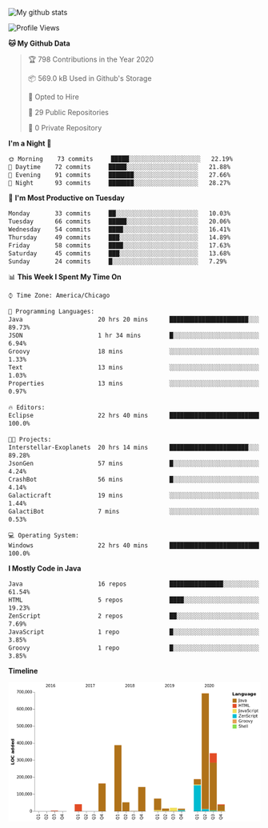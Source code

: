 ![My github stats](https://github-readme-stats.vercel.app/api?username=romvoid95&theme=gruvbox&include_all_commits=true&show_icons=true")

<!--START_SECTION:waka-->
![Profile Views](http://img.shields.io/badge/Profile%20Views-3-blue)

**🐱 My Github Data** 

> 🏆 798 Contributions in the Year 2020
 > 
> 📦 569.0 kB Used in Github's Storage 
 > 
> 💼 Opted to Hire
 > 
> 📜 29 Public Repositories
 > 
> 🔑 0 Private Repository 
 > 
**I'm a Night 🦉** 

```text
🌞 Morning    73 commits     █████░░░░░░░░░░░░░░░░░░░░   22.19% 
🌆 Daytime    72 commits     █████░░░░░░░░░░░░░░░░░░░░   21.88% 
🌃 Evening    91 commits     ███████░░░░░░░░░░░░░░░░░░   27.66% 
🌙 Night      93 commits     ███████░░░░░░░░░░░░░░░░░░   28.27%

```
📅 **I'm Most Productive on Tuesday** 

```text
Monday       33 commits     ██░░░░░░░░░░░░░░░░░░░░░░░   10.03% 
Tuesday      66 commits     █████░░░░░░░░░░░░░░░░░░░░   20.06% 
Wednesday    54 commits     ████░░░░░░░░░░░░░░░░░░░░░   16.41% 
Thursday     49 commits     ███░░░░░░░░░░░░░░░░░░░░░░   14.89% 
Friday       58 commits     ████░░░░░░░░░░░░░░░░░░░░░   17.63% 
Saturday     45 commits     ███░░░░░░░░░░░░░░░░░░░░░░   13.68% 
Sunday       24 commits     █░░░░░░░░░░░░░░░░░░░░░░░░   7.29%

```


📊 **This Week I Spent My Time On** 

```text
⌚︎ Time Zone: America/Chicago

💬 Programming Languages: 
Java                     20 hrs 20 mins      ██████████████████████░░░   89.73% 
JSON                     1 hr 34 mins        █░░░░░░░░░░░░░░░░░░░░░░░░   6.94% 
Groovy                   18 mins             ░░░░░░░░░░░░░░░░░░░░░░░░░   1.33% 
Text                     13 mins             ░░░░░░░░░░░░░░░░░░░░░░░░░   1.03% 
Properties               13 mins             ░░░░░░░░░░░░░░░░░░░░░░░░░   0.97%

🔥 Editors: 
Eclipse                  22 hrs 40 mins      █████████████████████████   100.0%

🐱‍💻 Projects: 
Interstellar-Exoplanets  20 hrs 14 mins      ██████████████████████░░░   89.28% 
JsonGen                  57 mins             █░░░░░░░░░░░░░░░░░░░░░░░░   4.24% 
CrashBot                 56 mins             █░░░░░░░░░░░░░░░░░░░░░░░░   4.14% 
Galacticraft             19 mins             ░░░░░░░░░░░░░░░░░░░░░░░░░   1.44% 
GalactiBot               7 mins              ░░░░░░░░░░░░░░░░░░░░░░░░░   0.53%

💻 Operating System: 
Windows                  22 hrs 40 mins      █████████████████████████   100.0%

```

**I Mostly Code in Java** 

```text
Java                     16 repos            ███████████████░░░░░░░░░░   61.54% 
HTML                     5 repos             ████░░░░░░░░░░░░░░░░░░░░░   19.23% 
ZenScript                2 repos             ██░░░░░░░░░░░░░░░░░░░░░░░   7.69% 
JavaScript               1 repo              █░░░░░░░░░░░░░░░░░░░░░░░░   3.85% 
Groovy                   1 repo              █░░░░░░░░░░░░░░░░░░░░░░░░   3.85%

```


**Timeline**

![Chart not found](https://github.com/ROMVoid95/ROMVoid95/blob/master/charts/bar_graph.png) 


<!--END_SECTION:waka-->

